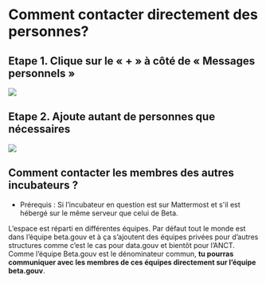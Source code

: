 # Comment contacter directement des personnes?

## Etape 1. Clique sur le « + » à côté de « Messages personnels »

![](https://lh4.googleusercontent.com/qOjgRzEgcYhc4WUvwR36JZb5Ot2JdtkaGq7wGY98iTIXGtUgvmxT5C6mta-qj74nIJdqGzvlWIYZiMPECGmG9bH4PiDA\_4W1qRoamBnQiQlR8XOgUnvKNnFvM7rLhWdG5N0em1UT)

## Etape 2. Ajoute autant de personnes que nécessaires

![](https://lh3.googleusercontent.com/-l2vr6nYQH-JbTmub5gSW1OF0ThcobrMG-PKXRNUa4ZMOjLoMcDBfryVK3YuaKh04IFCEmdukJ0LXIIEdhH1vPXBZCTDRKR\_BJ4OfSbvaCDBaJDB7CZLURrZmtqhh\_w3f459bKaz)

## **Comment contacter les membres des autres incubateurs ?**

* Prérequis : Si l’incubateur en question est sur Mattermost et s'il est hébergé sur le même serveur que celui de Beta.

L’espace est réparti en différentes équipes. Par défaut tout le monde est dans l’équipe beta.gouv et à ça s’ajoutent des équipes privées pour d’autres structures comme c’est le cas pour data.gouv et bientôt pour l’ANCT. Comme l’équipe Beta.gouv est le dénominateur commun, **tu pourras communiquer avec les membres de ces équipes directement sur l’équipe beta.gouv**.
